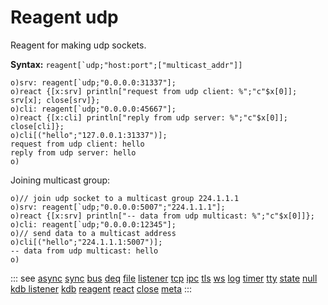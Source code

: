 # Reagent udp

Reagent for making udp sockets.

**Syntax:** ```reagent[`udp;"host:port";["multicast_addr"]]```

```o
o)srv: reagent[`udp;"0.0.0.0:31337"];
o)react {[x:srv] println["request from udp client: %";"c"$x[0]]; srv[x]; close[srv]};
o)cli: reagent[`udp;"0.0.0.0:45667"];
o)react {[x:cli] println["reply from udp server: %";"c"$x[0]]; close[cli]};
o)cli[("hello";"127.0.0.1:31337")];
request from udp client: hello
reply from udp server: hello
o)
```

Joining multicast group:

```o
o)// join udp socket to a multicast group 224.1.1.1
o)srv: reagent[`udp;"0.0.0.0:5007";"224.1.1.1"];
o)react {[x:srv] println["-- data from udp multicast: %";"c"$x[0]]};
o)cli: reagent[`udp;"0.0.0.0:12345"];
o)// send data to a multicast address
o)cli[("hello";"224.1.1.1:5007")];
-- data from udp multicast: hello
o)
```

::: see
[async](/reference/types/reagents/async.md)
[sync](/reference/types/reagents/sync.md)
[bus](/reference/types/reagents/bus.md)
[deq](/reference/types/reagents/deq.md)
[file](/reference/types/reagents/file.md)
[listener](/reference/types/reagents/listener.md)
[tcp](/reference/types/reagents/tcp.md)
[ipc](/reference/types/reagents/ipc.md)
[tls](/reference/types/reagents/tls.md)
[ws](/reference/types/reagents/ws.md)
[log](/reference/types/reagents/log.md)
[timer](/reference/types/reagents/timer.md)
[tty](/reference/types/reagents/tty.md)
[state](/reference/types/reagents/state.md)
[null](/reference/types/reagents/null.md)
[kdb listener](/reference/types/reagents/kdblistener.md)
[kdb](/reference/types/reagents/kdb.md)
[reagent](/verbs/other/reagent.md)
[react](/verbs/other/react.md)
[close](/verbs/other/close.md)
[meta](/verbs/other/meta.md)
:::
